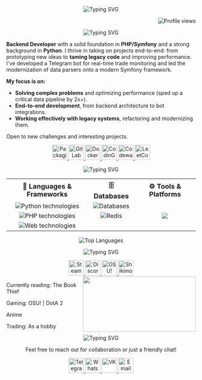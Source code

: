 <div align="center">

![Typing SVG](https://readme-typing-svg.herokuapp.com?font=Fira+Code&size=28&duration=6000&pause=1500&color=7aa2f7&background=FFFFFF00&center=true&vCenter=true&repeat=false&width=435&lines=Hey+there!+I'm+Dmitriy)

<div align="right">

![Profile views](https://komarev.com/ghpvc/?username=dmitriy-shabash&color=7aa2f7&style=plactic&label=Views)

</div>

![Typing SVG](https://readme-typing-svg.herokuapp.com?font=Fira+Code&size=20&duration=6000&pause=1500&color=7aa2f7&background=FFFFFF00&center=true&vCenter=true&repeat=false&width=435&lines=About+me)

<div align="left">

**Backend Developer** with a solid foundation in **PHP/Symfony** and a strong background in **Python**. 
I thrive in taking on projects end-to-end: from prototyping new ideas to **taming legacy code** and improving performance. 
I've developed a Telegram bot for real-time trade monitoring and led the modernization of data parsers onto a modern Symfony framework.

**My focus is on:**
- **Solving complex problems** and optimizing performance (sped up a critical data pipeline by 2x+).
- **End-to-end development**, from backend architecture to bot integrations.
- **Working effectively with legacy systems**, refactoring and modernizing them.

Open to new challenges and interesting projects.

</div>

<div>

  <a href="https://packagist.org/packages/your_username/" title="packagist">
    <img width="40" height="40" src="https://img.shields.io/badge/-000000?logo=packagist&logoColor=7aa2f7&style=plastic" alt="Packagist">
  </a>
  <a href="https://gitlab.com/your_username" title="gitlab">
    <img width="40" height="40" src="https://img.shields.io/badge/-000000?logo=gitlab&logoColor=7aa2f7&style=plastic" alt="GitLab">
  </a>
  <a href="https://hub.docker.com/u/your_username" title="docker">
    <img width="40" height="40" src="https://img.shields.io/badge/-000000?logo=docker&logoColor=7aa2f7&style=plastic" alt="Docker Hub">
  </a>
  <a href="https://www.codingame.com/profile/your_id" title="codingame">
    <img width="40" height="40" src="https://img.shields.io/badge/-000000?logo=codingame&logoColor=7aa2f7&style=plastic" alt="CodinGame">
  </a>
  <a href="https://www.codewars.com/users/your_username" title="codewars">
    <img width="40" height="40" src="https://img.shields.io/badge/-000000?logo=codewars&logoColor=7aa2f7&style=plastic" alt="Codewars">
  </a>
  <a href="https://leetcode.com/u/your_username/" title="leetcode">
    <img width="40" height="40" src="https://img.shields.io/badge/-000000?logo=leetcode&logoColor=7aa2f7&style=plastic" alt="LeetCode">
  </a>
</div>

![Typing SVG](https://readme-typing-svg.herokuapp.com?font=Fira+Code&size=20&duration=6000&pause=1500&color=7aa2f7&background=FFFFFF00&center=true&vCenter=true&repeat=false&width=435&lines=Technologies+%26+Tools)

<table align="center">
  <tr>
    <th style="font-size: 18px; text-align: center;">🚀 Languages & Frameworks</th>
    <th style="font-size: 18px; text-align: center;">🗄️ Databases</th>
    <th style="font-size: 18px; text-align: center;">⚙️ Tools & Platforms</th>
  </tr>
  <tr>
    <td align="center">
      <img src="https://skillicons.dev/icons?i=python,fastapi,flask,django" alt="Python technologies">
    </td>
    <td align="center">
      <img src="https://skillicons.dev/icons?i=mysql,postgresql,sqlite" alt="Databases">
    </td>
    <td rowspan="3" align="center" style="vertical-align: middle;">
      <img src="https://skillicons.dev/icons?i=linux,bash,docker,rabbitmq,git,selenium,grafana,nginx,prometheus&perline=3"/>
    </td>
  </tr>
  <tr>
    <td align="center">
      <img src="https://skillicons.dev/icons?i=php,symfony" alt="PHP technologies">
    </td>
    <td align="center">
      <img src="https://skillicons.dev/icons?i=redis" alt="Redis">
    </td>
  </tr>
  <tr>
    <td align="center">
      <img src="https://skillicons.dev/icons?i=html,css" alt="Web technologies">
    </td>
    <td align="center">
      <!-- Пустая ячейка для выравнивания -->
    </td>
  </tr>
</table>

![Top Languages](https://github-readme-stats.vercel.app/api/top-langs/?username=dmitriy-shabash&layout=compact&theme=tokyonight)

![Typing SVG](https://readme-typing-svg.herokuapp.com?font=Fira+Code&size=20&duration=6000&pause=1500&color=7aa2f7&background=FFFFFF00&center=true&vCenter=true&repeat=false&width=435&lines=Beyond+the+Code)

<div>
  <a href="https://store.steampowered.com/" title="steam">
    <img width="40" height="40" src="https://img.shields.io/badge/-000000?logo=steam&logoColor=7aa2f7&style=plastic" alt="Steam">
  </a>
  <a href="your_discord_link" title="discord">
    <img width="40" height="40" src="https://img.shields.io/badge/-000000?logo=discord&logoColor=7aa2f7&style=plastic" alt="Discord">
  </a>
  <a href="https://osu.ppy.sh/users/your_profile" title="osu!">
    <img width="40" height="40" src="https://img.shields.io/badge/-000000?logo=osu&logoColor=7aa2f7&style=plastic" alt="OSU!">
  </a>
  <a href="https://shikimori.one/your_profile" title="shikimori">
    <img width="40" height="40" src="https://img.shields.io/badge/-000000?logo=shikimori&logoColor=7aa2f7&style=plastic" alt="Shikimori">
  </a>
</div>

<img width="300" height="147" src="https://cdna.artstation.com/p/assets/images/images/050/592/060/original/michael-tenebrae-tokyo-rain.gif?1655217933" align="right">

<div align="left">
  
Currently reading: The Book Thief

Gaming: OSU! | DotA 2

Anime

Trading: As a hobby

</div>

![Typing SVG](https://readme-typing-svg.herokuapp.com?font=Fira+Code&size=20&duration=6000&pause=1500&color=7aa2f7&background=FFFFFF00&center=true&vCenter=true&repeat=false&width=435&lines=Connect+with+Me)

Feel free to reach out for collaboration or just a friendly chat!

<div>
  <a href="https://t.me/your_username" title="telegram">
    <img width="40" height="40" src="https://img.shields.io/badge/-000000?logo=telegram&logoColor=7aa2f7&style=plastic" alt="Telegram">
  </a>
  <a href="https://wa.me/your_number" title="whatsapp">
    <img width="40" height="40" src="https://img.shields.io/badge/-000000?logo=whatsapp&logoColor=7aa2f7&style=plastic" alt="WhatsApp">
  </a>
  <a href="https://vk.com/your_profile" title="vk">
    <img width="40" height="40" src="https://img.shields.io/badge/-000000?logo=vk&logoColor=7aa2f7&style=plastic" alt="VK">
  </a>
  <a href="mailto:your.email@example.com" title="mail">
    <img width="40" height="40" src="https://img.shields.io/badge/-000000?logo=gmail&logoColor=7aa2f7&style=plastic" alt="Email">
  </a>
</div>

</div>
